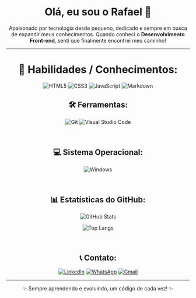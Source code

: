 <h1 align="center">Olá, eu sou o Rafael 👋</h1>

<p align="center">
  Apaixonado por tecnologia desde pequeno, dedicado e sempre em busca de expandir meus conhecimentos. 
  Quando conheci o <strong>Desenvolvimento Front-end</strong>, senti que finalmente encontrei meu caminho!
</p>

---

<h1 align="center"> 🚀 Habilidades / Conhecimentos: </h1>

<div align="center">
  
![HTML5](https://img.shields.io/badge/HTML5-E34F26?style=for-the-badge&logo=html5&logoColor=white)
![CSS3](https://img.shields.io/badge/CSS3-1572B6?style=for-the-badge&logo=css3&logoColor=white)
![JavaScript](https://img.shields.io/badge/JavaScript-F7DF1E?style=for-the-badge&logo=javascript&logoColor=black)
![Markdown](https://img.shields.io/badge/Markdown-000?style=for-the-badge&logo=markdown)
  
</div>



<h2 align="center"> 🛠️ Ferramentas: </h2>

<div align="center">

![Git](https://img.shields.io/badge/GIT-E44C30?style=for-the-badge&logo=git&logoColor=white)
![Visual Studio Code](https://img.shields.io/badge/Vscode-007ACC?style=for-the-badge&logo=visual-studio-code&logoColor=white)

</div>


<br>


<h2 align="center"> 💻 Sistema Operacional: </h2>

<div align="center">

![Windows](https://img.shields.io/badge/Windows-000?style=for-the-badge&logo=windows&logoColor=2CA5E0)

</div>


<br>


<h2 align="center"> 📊 Estatísticas do GitHub: </h2>

<div align="center">

![GitHub Stats](https://github-readme-stats.vercel.app/api?username=1Faeell&theme=transparent&bg_color=000&border_color=ffffff&show_icons=true&icon_color=AAFF00&title_color=ff00ff&text_color=FFF)

![Top Langs](https://github-readme-stats.vercel.app/api/top-langs/?username=1Faeell&layout=compact&bg_color=000&border_color=ffffff&title_color=ff00ff&text_color=FFF)

</div>


<br>


<h2 align="center"> 📞 Contato: </h2>

<div align="center">

[![LinkedIn](https://img.shields.io/badge/LinkedIn-0077B5?style=for-the-badge&logo=linkedin&logoColor=white)](https://www.linkedin.com/in/rafael-s-fe/)
[![WhatsApp](https://img.shields.io/badge/WhatsApp-25D366?style=for-the-badge&logo=whatsapp&logoColor=white)](https://wa.me/71988327708)
[![Gmail](https://img.shields.io/badge/Gmail-333333?style=for-the-badge&logo=gmail&logoColor=red)](mailto:faelsoaresm@gmail.com)

</div>

---

<div align="center">
  ✨ Sempre aprendendo e evoluindo, um código de cada vez! ✨
</div>
